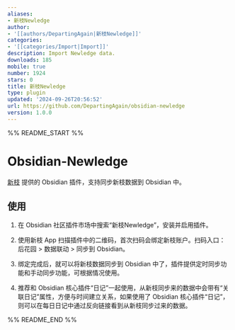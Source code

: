 ```yaml
---
aliases:
- 新枝Newledge
author:
- '[[authors/DepartingAgain|新枝Newledge]]'
categories:
- '[[categories/Import|Import]]'
description: Import Newledge data.
downloads: 185
mobile: true
number: 1924
stars: 0
title: 新枝Newledge
type: plugin
updated: '2024-09-26T20:56:52'
url: https://github.com/DepartingAgain/obsidian-newledge
version: 1.0.0
---
```


%% README_START %%

# Obsidian-Newledge

[新枝](https://www.xinzhi.zone) 提供的 Obsidian 插件，支持同步新枝数据到 Obsidian 中。

## 使用

1. 在 Obsidian 社区插件市场中搜索“新枝Newledge”，安装并启用插件。

2. 使用新枝 App 扫描插件中的二维码，首次扫码会绑定新枝账户。扫码入口：后花园 > 数据联动 > 同步到 Obsidian。

3. 绑定完成后，就可以将新枝数据同步到 Obsidian 中了，插件提供定时同步功能和手动同步功能，可根据情况使用。

4. 推荐和 Obsidian 核心插件“日记”一起使用，从新枝同步来的数据中会带有“关联日记”属性，方便与时间建立关系，如果使用了 Obsidian 核心插件“日记”，则可以在每日日记中通过反向链接看到从新枝同步过来的数据。


%% README_END %%